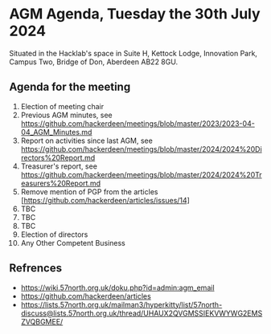 # AGM Agenda, Tuesday the 30th July 2024

Situated in the Hacklab's space in Suite H, Kettock Lodge, Innovation Park, Campus Two, Bridge of Don, Aberdeen AB22 8GU.


## Agenda for the meeting

1. Election of meeting chair
2. Previous AGM minutes, see https://github.com/hackerdeen/meetings/blob/master/2023/2023-04-04_AGM_Minutes.md
3. Report on activities since last AGM, see https://github.com/hackerdeen/meetings/blob/master/2024/2024%20Directors%20Report.md
4. Treasurer's report, see https://github.com/hackerdeen/meetings/blob/master/2024/2024%20Treasurers%20Report.md
5. Remove mention of PGP from the articles [https://github.com/hackerdeen/articles/issues/14]
6. TBC
7. TBC
8. TBC
5. Election of directors
6. Any Other Competent Business



## Refrences
* https://wiki.57north.org.uk/doku.php?id=admin:agm_email
* https://github.com/hackerdeen/articles
* https://lists.57north.org.uk/mailman3/hyperkitty/list/57north-discuss@lists.57north.org.uk/thread/UHAUX2QVGMSSIEKVWYWG2EMSZVQBGMEE/
